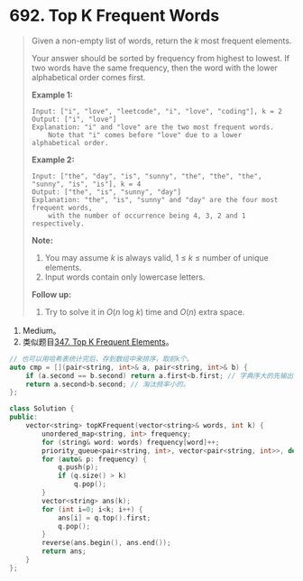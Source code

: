 # 692. Top K Frequent Words

> Given a non-empty list of words, return the *k* most frequent elements.
>
> Your answer should be sorted by frequency from highest to lowest. If two words have the same frequency, then the word with the lower alphabetical order comes first.
>
> **Example 1:**
>
> ```
> Input: ["i", "love", "leetcode", "i", "love", "coding"], k = 2
> Output: ["i", "love"]
> Explanation: "i" and "love" are the two most frequent words.
>     Note that "i" comes before "love" due to a lower alphabetical order.
> ```
>
> **Example 2:**
>
> ```
> Input: ["the", "day", "is", "sunny", "the", "the", "the", "sunny", "is", "is"], k = 4
> Output: ["the", "is", "sunny", "day"]
> Explanation: "the", "is", "sunny" and "day" are the four most frequent words,
>     with the number of occurrence being 4, 3, 2 and 1 respectively.
> ```
>
> **Note:**
>
> 1. You may assume *k* is always valid, 1 ≤ *k* ≤ number of unique elements.
> 2. Input words contain only lowercase letters.
>
> **Follow up:**
>
> 1. Try to solve it in *O*(*n* log *k*) time and *O*(*n*) extra space.

1. Medium。
2. 类似题目[347. Top K Frequent Elements](./347_Top_K_Frequent_Elements.md)。

```cpp
// 也可以用哈希表统计完后，存到数组中来排序，取前k个。
auto cmp = [](pair<string, int>& a, pair<string, int>& b) {
    if (a.second == b.second) return a.first<b.first; // 字典序大的先输出，之后逆序。
    return a.second>b.second; // 淘汰频率小的。
};

class Solution {
public:
    vector<string> topKFrequent(vector<string>& words, int k) {
        unordered_map<string, int> frequency;
        for (string& word: words) frequency[word]++;
        priority_queue<pair<string, int>, vector<pair<string, int>>, decltype(cmp)> q(cmp);
        for (auto& p: frequency) {
            q.push(p);
            if (q.size() > k)
                q.pop();
        }
        vector<string> ans(k);
        for (int i=0; i<k; i++) {
            ans[i] = q.top().first;
            q.pop();
        }
        reverse(ans.begin(), ans.end());
        return ans;
    }
};
```

